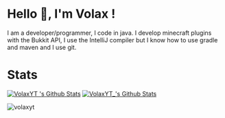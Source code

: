 # Hello 👋, I'm Volax !
I am a developer/programmer, I code in java. 
I develop minecraft plugins with the Bukkit API, I use the IntelliJ compiler but I know how to use gradle and maven and I use git.

# Stats
[![VolaxYT 's Github Stats](https://github-readme-stats.vercel.app/api/top-langs/?username=volaxyt&show_icons=true&hide_border=true&theme=radical)](https://github.com/anuraghazra/github-readme-stats)
[![VolaxYT_'s Github Stats](https://github-readme-stats.vercel.app/api?username=volaxyt&show_icons=true&hide_border=true&theme=radical)](https://github.com/anuraghazra/github-readme-stats)
<p align="left"> <img src="https://komarev.com/ghpvc/?username=volaxyt" alt="volaxyt" /> </p>  
